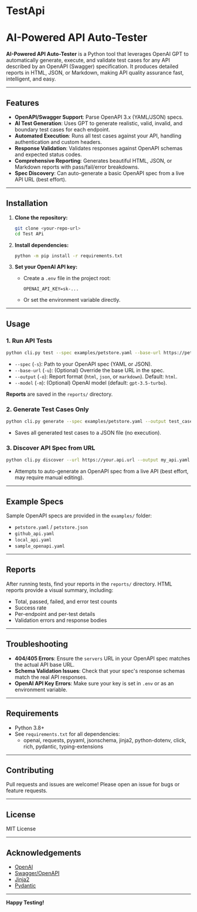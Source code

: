 # TestApi

# AI-Powered API Auto-Tester

**AI-Powered API Auto-Tester** is a Python tool that leverages OpenAI GPT to automatically generate, execute, and validate test cases for any API described by an OpenAPI (Swagger) specification. It produces detailed reports in HTML, JSON, or Markdown, making API quality assurance fast, intelligent, and easy.

---

## Features

- **OpenAPI/Swagger Support**: Parse OpenAPI 3.x (YAML/JSON) specs.
- **AI Test Generation**: Uses GPT to generate realistic, valid, invalid, and boundary test cases for each endpoint.
- **Automated Execution**: Runs all test cases against your API, handling authentication and custom headers.
- **Response Validation**: Validates responses against OpenAPI schemas and expected status codes.
- **Comprehensive Reporting**: Generates beautiful HTML, JSON, or Markdown reports with pass/fail/error breakdowns.
- **Spec Discovery**: Can auto-generate a basic OpenAPI spec from a live API URL (best effort).

---

## Installation

1. **Clone the repository:**
   ```bash
   git clone <your-repo-url>
   cd Test APi
   ```

2. **Install dependencies:**
   ```bash
   python -m pip install -r requirements.txt
   ```

3. **Set your OpenAI API key:**
   - Create a `.env` file in the project root:
     ```
     OPENAI_API_KEY=sk-...
     ```
   - Or set the environment variable directly.

---

## Usage

### 1. Run API Tests

```bash
python cli.py test --spec examples/petstore.yaml --base-url https://petstore3.swagger.io/api/v3 --output html
```

- `--spec` (`-s`): Path to your OpenAPI spec (YAML or JSON).
- `--base-url` (`-u`): (Optional) Override the base URL in the spec.
- `--output` (`-o`): Report format (`html`, `json`, or `markdown`). Default: `html`.
- `--model` (`-m`): (Optional) OpenAI model (default: `gpt-3.5-turbo`).

**Reports** are saved in the `reports/` directory.

### 2. Generate Test Cases Only

```bash
python cli.py generate --spec examples/petstore.yaml --output test_cases.json
```

- Saves all generated test cases to a JSON file (no execution).

### 3. Discover API Spec from URL

```bash
python cli.py discover --url https://your.api.url --output my_api.yaml
```

- Attempts to auto-generate an OpenAPI spec from a live API (best effort, may require manual editing).

---

## Example Specs

Sample OpenAPI specs are provided in the `examples/` folder:
- `petstore.yaml` / `petstore.json`
- `github_api.yaml`
- `local_api.yaml`
- `sample_openapi.yaml`

---

## Reports

After running tests, find your reports in the `reports/` directory. HTML reports provide a visual summary, including:
- Total, passed, failed, and error test counts
- Success rate
- Per-endpoint and per-test details
- Validation errors and response bodies

---

## Troubleshooting

- **404/405 Errors**: Ensure the `servers` URL in your OpenAPI spec matches the actual API base URL.
- **Schema Validation Issues**: Check that your spec's response schemas match the real API responses.
- **OpenAI API Key Errors**: Make sure your key is set in `.env` or as an environment variable.

---

## Requirements

- Python 3.8+
- See `requirements.txt` for all dependencies:
  - openai, requests, pyyaml, jsonschema, jinja2, python-dotenv, click, rich, pydantic, typing-extensions

---

## Contributing

Pull requests and issues are welcome! Please open an issue for bugs or feature requests.

---

## License

MIT License

---

## Acknowledgements

- [OpenAI](https://openai.com/)
- [Swagger/OpenAPI](https://swagger.io/)
- [Jinja2](https://jinja.palletsprojects.com/)
- [Pydantic](https://docs.pydantic.dev/)

---

**Happy Testing!** 
